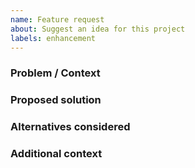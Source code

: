 ```yaml
---
name: Feature request
about: Suggest an idea for this project
labels: enhancement
---
```


### Problem / Context

### Proposed solution

### Alternatives considered

### Additional context
